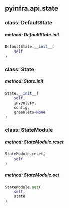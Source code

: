 ## pyinfra.api.state


### class: DefaultState

##### method: DefaultState.__init__

```py
DefaultState.__init__(
    self
)
```


### class: State

##### method: State.__init__

```py
State.__init__(
    self,
    inventory,
    config,
    greenlets=None
)
```


### class: StateModule

##### method: StateModule.reset

```py
StateModule.reset(
    self
)
```

##### method: StateModule.set

```py
StateModule.set(
    self,
    state
)
```
